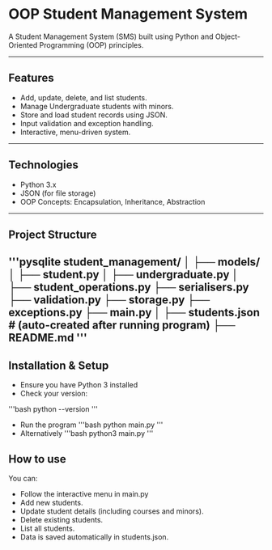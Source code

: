 # OOP Student Management System

A Student Management System (SMS) built using Python and Object-Oriented Programming (OOP) principles.

---

## Features
- Add, update, delete, and list students.
- Manage Undergraduate students with minors.
- Store and load student records using JSON.
- Input validation and exception handling.
- Interactive, menu-driven system.

---

## Technologies
- Python 3.x
- JSON (for file storage)
- OOP Concepts: Encapsulation, Inheritance, Abstraction

--- 

## Project Structure
'''pysqlite
student_management/
│
├── models/
│   ├── student.py
│   ├── undergraduate.py
│
├── student_operations.py
├── serialisers.py
├── validation.py
├── storage.py
├── exceptions.py
├── main.py
│
├── students.json         # (auto-created after running program)
├── README.md
'''
---

## Installation & Setup
- Ensure you have Python 3 installed
- Check your version:

'''bash
python --version
'''
- Run the program
'''bash
python main.py
'''
- Alternatively
'''bash
python3 main.py
'''

## How to use
You can:
- Follow the interactive menu in main.py
- Add new students.
- Update student details (including courses and minors).
- Delete existing students.
- List all students.
- Data is saved automatically in students.json.
